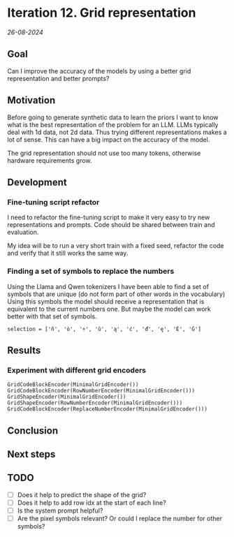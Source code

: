 # Iteration 12. Grid representation

_26-08-2024_

## Goal

Can I improve the accuracy of the models by using a better grid representation and better prompts?

## Motivation

Before going to generate synthetic data to learn the priors I want to know what is the best representation
of the problem for an LLM. LLMs typically deal with 1d data, not 2d data. Thus trying different representations
makes a lot of sense. This can have a big impact on the accuracy of the model.

The grid representation should not use too many tokens, otherwise hardware requirements grow.

## Development

### Fine-tuning script refactor

I need to refactor the fine-tuning script to make it very easy to try new representations and prompts.
Code should be shared between train and evaluation.

My idea will be to run a very short train with a fixed seed, refactor the code and verify that it still works the same way.

### Finding a set of symbols to replace the numbers

Using the Llama and Qwen tokenizers I have been able to find a set of symbols that are unique (do not form part of other words in the vocabulary)
Using this symbols the model should receive a representation that is equivalent to the current numbers one.
But maybe the model can work better with that set of symbols.

```
selection = ['ñ', 'ò', '÷', 'û', 'ą', 'ć', 'ď', 'ę', 'Ě', 'Ğ']
```

## Results

### Experiment with different grid encoders

```
GridCodeBlockEncoder(MinimalGridEncoder())
GridCodeBlockEncoder(RowNumberEncoder(MinimalGridEncoder()))
GridShapeEncoder(MinimalGridEncoder())
GridShapeEncoder(RowNumberEncoder(MinimalGridEncoder()))
GridCodeBlockEncoder(ReplaceNumberEncoder(MinimalGridEncoder()))
```


## Conclusion

## Next steps

## TODO

- [ ] Does it help to predict the shape of the grid?
- [ ] Does it help to add row idx at the start of each line?
- [ ] Is the system prompt helpful?
- [ ] Are the pixel symbols relevant? Or could I replace the number for other symbols?
